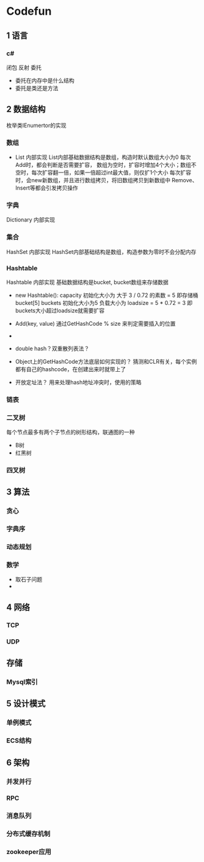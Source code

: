# Codefun

## 1 语言

### c#

闭包
反射
委托
* 委托在内存中是什么结构
* 委托是类还是方法

## 2 数据结构

枚举类IEnumertor的实现

### 数组
* List 内部实现
List内部基础数据结构是数组，构造时默认数组大小为0
每次Add时，都会判断是否需要扩容，
数组为空时，扩容时增加4个大小；数组不空时，每次扩容翻一倍，如果一倍超过int最大值，则仅扩1个大小
每次扩容时，会new新数组，并且进行数组拷贝，将旧数组拷贝到新数组中
Remove、Insert等都会引发拷贝操作

### 字典
Dictionary 内部实现

### 集合
HashSet 内部实现
HashSet内部基础结构是数组，构造参数为零时不会分配内存

### Hashtable
Hashtable 内部实现
基础数据结构是bucket, bucket数组来存储数据
* new Hashtable():
capacity 初始化大小为 大于 3 / 0.72 的素数 = 5
即存储桶 bucket[5] buckets 初始化大小为5
负载大小为 loadsize = 5 * 0.72 = 3 即buckets大小超过loadsize就需要扩容
* Add(key, value)
通过GetHashCode % size 来判定需要插入的位置
*

* double hash？双重散列表法？
* Object上的GetHashCode方法底层如何实现的？
猜测和CLR有关，每个实例都有自己的hashcode，在创建出来时就带上了
* 开放定址法？
用来处理hash地址冲突时，使用的策略

### 链表

### 二叉树
每个节点最多有两个子节点的树形结构，联通图的一种
* B树
* 红黑树

### 四叉树

## 3 算法

### 贪心
### 字典序
### 动态规划
### 数学
* 取石子问题
*
## 4 网络

### TCP
### UDP

## 存储
### Mysql索引

## 5 设计模式

### 单例模式

### ECS结构

## 6 架构

### 并发并行
### RPC
### 消息队列
### 分布式缓存机制
### zookeeper应用
